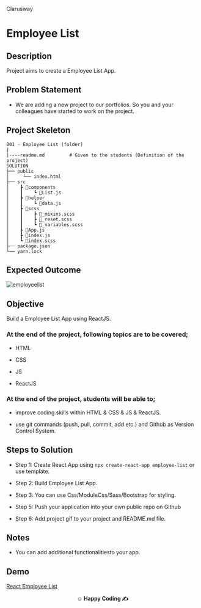<p>Clarusway<img align="right"
  src="https://secure.meetupstatic.com/photos/event/3/1/b/9/600_488352729.jpeg"  width="15px"></p>

# Employee List

## Description

Project aims to create a Employee List App.

## Problem Statement

- We are adding a new project to our portfolios. So you and your colleagues have started to work on the project.


## Project Skeleton

```
001 - Employee List (folder)
|
|----readme.md         # Given to the students (Definition of the project)
SOLUTION
├── public
│     └── index.html
├── src
│    ┣ 📂components
│    ┃    ┗ 📜List.js
│    ┣ 📂helper
│    ┃    ┗ 📜data.js
│    ┣ 📂scss
│    ┃    ┣ 📜_mixins.scss
│    ┃    ┣ 📜_reset.scss
│    ┃    ┗ 📜_variables.scss
│    ┣ 📜App.js
│    ┣ 📜index.js
│    ┗ 📜index.scss
├── package.json
└── yarn.lock

```

## Expected Outcome

![employeelist](employee.gif)

## Objective

Build a Employee List App using ReactJS.

### At the end of the project, following topics are to be covered;

- HTML

- CSS

- JS

- ReactJS

### At the end of the project, students will be able to;

- improve coding skills within HTML & CSS & JS & ReactJS.

- use git commands (push, pull, commit, add etc.) and Github as Version Control System.

## Steps to Solution

- Step 1: Create React App using `npx create-react-app employee-list` or use template.

- Step 2: Build Employee List App.

- Step 3: You can use Css/ModuleCss/Sass/Bootstrap for styling.

- Step 5: Push your application into your own public repo on Github

- Step 6: Add project gif to your project and README.md file.

## Notes

- You can add additional functionalitiesto your app.

## Demo

  <a href="https://employee-list-app-omega.vercel.app/" target="_blank">React Employee List</a>

**<p align="center">&#9786; Happy Coding &#9997;</p>**
